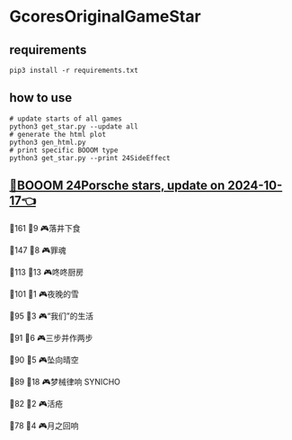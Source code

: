 # GcoresOriginalGameStar

## requirements
```
pip3 install -r requirements.txt
```

## how to use
```
# update starts of all games
python3 get_star.py --update all
# generate the html plot
python3 gen_html.py
# print specific BOOOM type
python3 get_star.py --print 24SideEffect
```

## [🔗BOOOM 24Porsche stars, update on 2024-10-17👈](https://raw.githack.com/sichaozhang1112/GcoresOriginalGameStar/main/html/24Porsche.html) 
🌟161 👥9   🎮落井下食               

🌟147 👥8   🎮罪魂                 

🌟113 👥13  🎮咚咚厨房               

🌟101 👥1   🎮夜晚的雪               

🌟95  👥3   🎮“我们”的生活            

🌟91  👥6   🎮三步并作两步             

🌟90  👥5   🎮坠向晴空               

🌟89  👥18  🎮梦械律响 SYNICHO       

🌟82  👥2   🎮活疮                 

🌟78  👥4   🎮月之回响               

